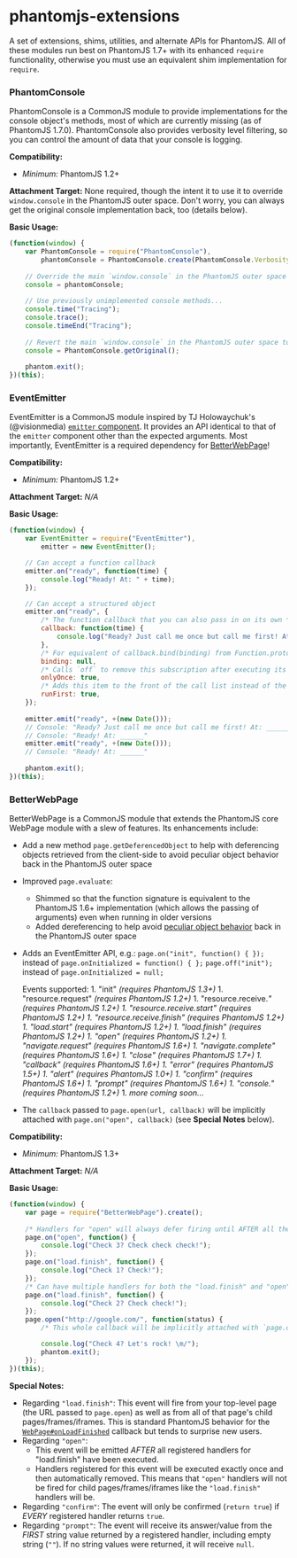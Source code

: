 phantomjs-extensions
====================

A set of extensions, shims, utilities, and alternate APIs for PhantomJS. All of these modules run best on PhantomJS 1.7+
with its enhanced `require` functionality, otherwise you must use an equivalent shim implementation for `require`.


### PhantomConsole ###
PhantomConsole is a CommonJS module to provide implementations for the console object's methods, most of which are
currently missing (as of PhantomJS 1.7.0).  PhantomConsole also provides verbosity level filtering, so you can control
the amount of data that your console is logging.

**Compatibility:**
 - _Minimum:_ PhantomJS 1.2+

**Attachment Target:**
None required, though the intent it to use it to override `window.console` in the PhantomJS outer space. Don't worry,
you can always get the original console implementation back, too (details below).

**Basic Usage:**
```javascript
(function(window) {
	var PhantomConsole = require("PhantomConsole"),
		phantomConsole = PhantomConsole.create(PhantomConsole.Verbosity.ALL);
	
	// Override the main `window.console` in the PhantomJS outer space
	console = phantomConsole;
	
	// Use previously unimplemented console methods...
	console.time("Tracing");
	console.trace();
	console.timeEnd("Tracing");
	
	// Revert the main `window.console` in the PhantomJS outer space to its original implementation
	console = PhantomConsole.getOriginal();
	
	phantom.exit();
})(this);
```


### EventEmitter ###
EventEmitter is a CommonJS module inspired by TJ Holowaychuk's (@visionmedia) [`emitter` component][1].
It provides an API identical to that of the `emitter` component other than the expected arguments.
Most importantly, EventEmitter is a required dependency for [BetterWebPage][2]!

**Compatibility:**
 - _Minimum:_ PhantomJS 1.2+

**Attachment Target:**
_N/A_

**Basic Usage:**
```javascript
(function(window) {
	var EventEmitter = require("EventEmitter"),
		emitter = new EventEmitter();

	// Can accept a function callback
	emitter.on("ready", function(time) {
		console.log("Ready! At: " + time);
	});

	// Can accept a structured object
	emitter.on("ready", {
		/* The function callback that you can also pass in on its own */
		callback: function(time) {
			console.log("Ready? Just call me once but call me first! At: " + time);
		},
		/* For equivalent of callback.bind(binding) from Function.prototype.bind */
		binding: null,
		/* Calls `off` to remove this subscription after executing its callback once */
		onlyOnce: true,
		/* Adds this item to the front of the call list instead of the end */
		runFirst: true,
	});
	
	emitter.emit("ready", +(new Date()));
	// Console: "Ready? Just call me once but call me first! At: ______"
	// Console: "Ready! At: ______"
	emitter.emit("ready", +(new Date()));
	// Console: "Ready! At: ______"
	
	phantom.exit();
})(this);
```


### BetterWebPage ###
BetterWebPage is a CommonJS module that extends the PhantomJS core WebPage module with a slew of features.
Its enhancements include:
 - Add a new method `page.getDeferencedObject` to help with deferencing objects retrieved from the client-side to avoid peculiar object behavior back in the PhantomJS outer space
 - Improved `page.evaluate`:
    - Shimmed so that the function signature is equivalent to the PhantomJS 1.6+ implementation (which allows the passing of arguments) even when running in older versions
	- Added dereferencing to help avoid [peculiar object behavior][3] back in the PhantomJS outer space
 - Adds an EventEmitter API, e.g.:
     `page.on("init", function() { });` instead of `page.onInitialized = function() { };`
	 `page.off("init");` instead of `page.onInitialized = null;`
	 
	 Events supported:
	   1. "init"                     _(requires PhantomJS 1.3+)_
	   1. "resource.request"         _(requires PhantomJS 1.2+)_
	   1. "resource.receive.*"       _(requires PhantomJS 1.2+)_
	   1. "resource.receive.start"   _(requires PhantomJS 1.2+)_
	   1. "resource.receive.finish"  _(requires PhantomJS 1.2+)_
	   1. "load.start"               _(requires PhantomJS 1.2+)_
	   1. "load.finish"              _(requires PhantomJS 1.2+)_
	   1. "open"                     _(requires PhantomJS 1.2+)_
	   1. "navigate.request"         _(requires PhantomJS 1.6+)_
	   1. "navigate.complete"        _(requires PhantomJS 1.6+)_
	   1. "close"                    _(requires PhantomJS 1.7+)_
	   1. "callback"                 _(requires PhantomJS 1.6+)_
	   1. "error"                    _(requires PhantomJS 1.5+)_
	   1. "alert"                    _(requires PhantomJS 1.0+)_
	   1. "confirm"                  _(requires PhantomJS 1.6+)_
	   1. "prompt"                   _(requires PhantomJS 1.6+)_
	   1. "console.*"                _(requires PhantomJS 1.2+)_
	   1. _more coming soon..._

 - The `callback` passed to `page.open(url, callback)` will be implicitly attached with `page.on("open", callback)` (see **Special Notes** below).


**Compatibility:**
 - _Minimum:_ PhantomJS 1.3+

**Attachment Target:**
_N/A_

**Basic Usage:**
```javascript
(function(window) {
	var page = require("BetterWebPage").create();
	
	/* Handlers for "open" will always defer firing until AFTER all the "load.finish" handlers have been executed */
	page.on("open", function() {
		console.log("Check 3? Check check check!");
	});
	page.on("load.finish", function() {
		console.log("Check 1? Check!");
	});
	/* Can have multiple handlers for both the "load.finish" and "open" events */
	page.on("load.finish", function() {
		console.log("Check 2? Check check!");
	});
	page.open("http://google.com/", function(status) {
		/* This whole callback will be implicitly attached with `page.on("open", thisFunctionRef)` */

		console.log("Check 4? Let's rock! \m/");
		phantom.exit();
	});
})(this);
```

**Special Notes:**
 - Regarding `"load.finish"`: This event will fire from your top-level page (the URL passed to `page.open`) as well as
   from all of that page's child pages/frames/iframes. This is standard PhantomJS behavior for the
   [`WebPage#onLoadFinished`][4] callback but tends to surprise new users.
 - Regarding `"open"`:
     - This event will be emitted _AFTER_ all registered handlers for "load.finish" have been executed.
     - Handlers registered for this event will be executed exactly once and then automatically removed. This means
       that `"open"` handlers will not be fired for child pages/frames/iframes like the `"load.finish"` handlers
       will be.
 - Regarding `"confirm"`: The event will only be confirmed (`return true`) if _EVERY_ registered handler returns `true`.
 - Regarding `"prompt"`: The event will receive its answer/value from the _FIRST_ string value returned by a registered
   handler, including empty string (`""`). If no string values were returned, it will receive `null`.


[1]: https://github.com/component/emitter
[2]: #BetterWebPage
[3]: http://code.google.com/p/phantomjs/issues/detail?id=563
[4]: https://github.com/ariya/phantomjs/wiki/API-Reference#wiki-webpage-onLoadFinished
